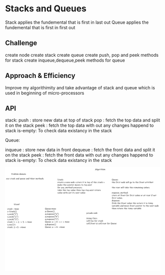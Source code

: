 # Stacks and Queues
<!-- Short summary or background information -->
Stack applies the fundemental that is first in last out
Queue applies the fundemental  that is first in first out

## Challenge
<!-- Description of the challenge -->
create node
create stack
create queue
create push, pop and peek methods for stack
create inqueue,dequeue,peek methods for queue

## Approach & Efficiency
<!-- What approach did you take? Why? What is the Big O space/time for this approach? -->
Improve my algorithimity and take advantage of stack and queue which is used in beginning of micro-processors

## API
<!-- Description of each method publicly available to your Stack and Queue-->
stack:
push : store new data at top of stack
pop : fetch the top data and split it on the stack
peek : fetch the top data with out any changes happend to stack
is-empty: To check data existancy in the stack

Queue:

inqueue : store new data in front
dequeue : fetch the front data and split it on the stack
peek : fetch the front data with out any changes happend to stack
is-empty: To check data existancy in the stack


<img src="/assets/ch10.png">